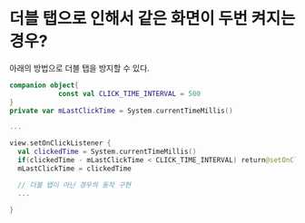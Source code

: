 # 더블 탭으로 인해서 같은 화면이 두번 켜지는 경우?

아래의 방법으로 더블 탭을 방지할 수 있다.

```kotlin
companion object{
            const val CLICK_TIME_INTERVAL = 500
}
private var mLastClickTime = System.currentTimeMillis()

...

view.setOnClickListener {
  val clickedTime = System.currentTimeMillis()
  if(clickedTime - mLastClickTime < CLICK_TIME_INTERVAL) return@setOnClickListener
  mLastClickTime = clickedTime

  // 더블 탭이 아닌 경우의 동작 구현
  ...

}
```
